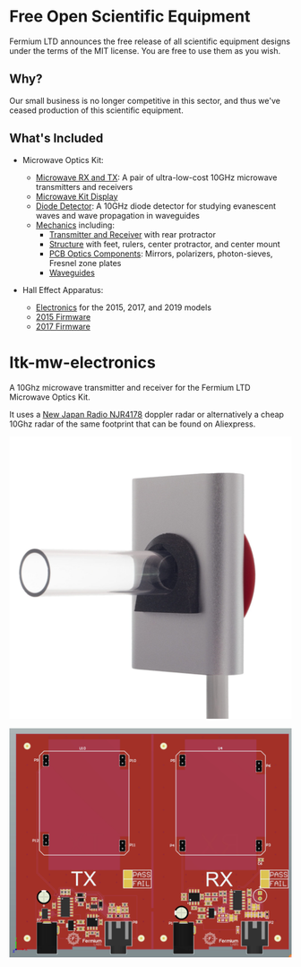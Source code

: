# Free Open Scientific Equipment

Fermium LTD announces the free release of all scientific equipment designs under the terms of the MIT license. You are free to use them as you wish.

## Why?

Our small business is no longer competitive in this sector, and thus we've ceased production of this scientific equipment.

## What's Included

- Microwave Optics Kit:
  - [Microwave RX and TX](https://github.com/Fermium/ltk-mw-electronic): A pair of ultra-low-cost 10GHz microwave transmitters and receivers
  - [Microwave Kit Display](https://github.com/Fermium/frm-mw-display)
  - [Diode Detector](https://github.com/Fermium/frm-mw-diode-detector): A 10GHz diode detector for studying evanescent waves and wave propagation in waveguides
  - [Mechanics](https://github.com/Fermium/ltk-mw-mechanics) including:
    - [Transmitter and Receiver](https://github.com/Fermium/ltk-mw-mechanics/tree/master/transmitter%20and%20receiver) with rear protractor
    - [Structure](https://github.com/Fermium/ltk-mw-mechanics/tree/master/structure) with feet, rulers, center protractor, and center mount
    - [PCB Optics Components](https://github.com/Fermium/ltk-mw-mechanics/tree/master/pcbs): Mirrors, polarizers, photon-sieves, Fresnel zone plates
    - [Waveguides](https://github.com/Fermium/ltk-mw-mechanics/tree/master/accessories/waveguides)

- Hall Effect Apparatus:
  - [Electronics](https://github.com/Fermium/ltk-hall-electronics) for the 2015, 2017, and 2019 models
  - [2015 Firmware](https://github.com/Fermium/Hall-firmware)
  - [2017 Firmware](https://github.com/Fermium/hall-firmware-v2#hall-effect-apparatus-firmware---2017)

# ltk-mw-electronics

A 10Ghz microwave transmitter and receiver for the Fermium LTD Microwave Optics Kit.

It uses a [New Japan Radio NJR4178](https://www.mouser.co.uk/ProductDetail/Nisshinbo/NJR4178?qs=d9U39LAeJF0rFkagUuXIpQ%3D%3D) doppler radar or alternatively a cheap 10Ghz radar of the same footprint that can be found on Aliexpress.


![](pictures/FRM0662-scaled-1536x1536.jpg)

![](pictures/pcb.png)